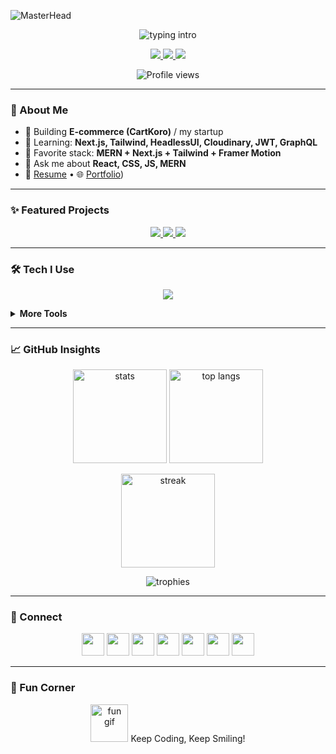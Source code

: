 ![MasterHead](https://i.pinimg.com/originals/2f/f4/28/2ff428006f3ade5f10beac69372062ab.gif)

<!-- Banner -->
<p align="center">
  <img src="https://readme-typing-svg.demolab.com?font=Fira+Code&size=28&pause=900&color=00E7FF&center=true&vCenter=true&width=900&lines=Hi+%F0%9F%91%8B%2C+I'm+Rimon+Debnath;Full-Stack+Developer;MERN+%7C+Next.js+%7C+Tailwind+%7C+Cloud;Always+building+something+cool" alt="typing intro" />
</p>

<!-- Quick CTA buttons -->
<p align="center">
  <a href="https://my3dportfolio-r.netlify.app" target="_blank">
    <img src="https://img.shields.io/badge/Portfolio-Live-00c4ff?style=for-the-badge&logo=vercel&logoColor=white" />
  </a>
  <a href="mailto:rimonok12@gmail.com">
    <img src="https://img.shields.io/badge/Email-rimonok12%40gmail.com-ff5c93?style=for-the-badge&logo=gmail&logoColor=white" />
  </a>
  <a href="https://linkedin.com/in/rimon-debnath-61249b1aa" target="_blank">
    <img src="https://img.shields.io/badge/LinkedIn-Connect-0a66c2?style=for-the-badge&logo=linkedin&logoColor=white" />
  </a>
</p>

<p align="center">
  <img src="https://komarev.com/ghpvc/?username=rimonok12&label=Profile+views&color=0e75b6&style=flat" alt="Profile views" />
</p>

---

### 🚀 About Me
- 🔭 Building **E-commerce (CartKoro)** / my startup  
- 🌱 Learning: **Next.js, Tailwind, HeadlessUI, Cloudinary, JWT, GraphQL**  
- 🧰 Favorite stack: **MERN + Next.js + Tailwind + Framer Motion**  
- 💬 Ask me about **React, CSS, JS, MERN**  
- 📄 [Resume](https://drive.google.com/file/d/1AYaxih3OaUP-A-rXCngc29q_w-N5A5cl/view?usp=sharing) • 🌐 [Portfolio]([https://rdngalaxy.space/]))

---

### ✨ Featured Projects
<p align="center">
  <a href="https://github.com/rimonok12" target="_blank">
    <img src="https://img.shields.io/badge/Dribbble%20Clone-Next.js%20%7C%20Tailwind%20%7C%20Cloudinary-111?style=for-the-badge" />
  </a>
  <a href="https://github.com/rimonok12" target="_blank">
    <img src="https://img.shields.io/badge/CartKoro-E--commerce%20MERN-111?style=for-the-badge" />
  </a>
  <a href="https://github.com/rimonok12" target="_blank">
    <img src="https://img.shields.io/badge/3D%20Portfolio-Three.js%20%7C%20React-111?style=for-the-badge" />
  </a>
</p>

---

### 🛠️ Tech I Use
<p align="center">
  <img src="https://skillicons.dev/icons?i=html,css,js,ts,react,nextjs,nodejs,express,mongodb,postgres,graphql,tailwind,bootstrap,redux,python,docker,git,github,figma,vercel,aws,webpack" />
</p>

<!-- Optional: expandables keep the file short but show depth -->
<details>
  <summary><b>More Tools</b></summary>
  <p>
    <img src="https://skillicons.dev/icons?i=prisma,postman,eslint,vitest,jest,linux,nginx,firebase,supabase,kubernetes,unity,unreal" />
  </p>
</details>

---

### 📈 GitHub Insights
<p align="center">
  <img src="https://github-readme-stats.vercel.app/api?username=rimonok12&show_icons=true&theme=tokyonight" height="150" alt="stats"/>
  <img src="https://github-readme-stats.vercel.app/api/top-langs/?username=rimonok12&layout=compact&theme=tokyonight" height="150" alt="top langs"/>
</p>

<p align="center">
  <img src="https://streak-stats.demolab.com?user=rimonok12&theme=tokyonight" height="150" alt="streak"/>
</p>

<p align="center">
  <img src="https://github-profile-trophy.vercel.app/?username=rimonok12&theme=onedark&row=1&column=7" alt="trophies"/>
</p>

---

### 🤝 Connect
<p align="center">
  <a href="https://codepen.io/rimonok12"><img src="https://skillicons.dev/icons?i=codepen" height="36"/></a>
  <a href="https://twitter.com/rimonok12"><img src="https://skillicons.dev/icons?i=twitter" height="36"/></a>
  <a href="https://linkedin.com/in/rimon-debnath-61249b1aa"><img src="https://skillicons.dev/icons?i=linkedin" height="36"/></a>
  <a href="https://instagram.com/rimon_d_n"><img src="https://skillicons.dev/icons?i=instagram" height="36"/></a>
  <a href="https://www.youtube.com/c/rimon_d_n"><img src="https://skillicons.dev/icons?i=youtube" height="36"/></a>
  <a href="https://www.leetcode.com/rimonok12"><img src="https://skillicons.dev/icons?i=leetcode" height="36"/></a>
  <a href="https://www.hackerrank.com/rimonok12"><img src="https://skillicons.dev/icons?i=hackerrank" height="36"/></a>
</p>

---

### 🎯 Fun Corner
<p align="center">
  <img src="https://media.giphy.com/media/WUlplcMpOCEmTGBtBW/giphy.gif" width="60" alt="fun gif"/> Keep Coding, Keep Smiling!
</p>

